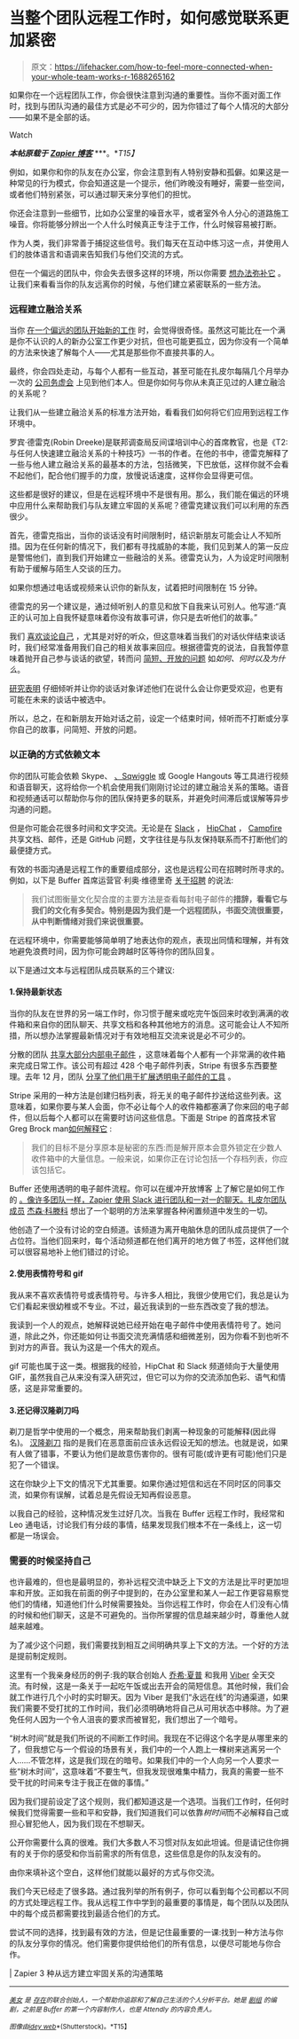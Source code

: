 # 当整个团队远程工作时，如何感觉联系更加紧密

> 原文：<https://lifehacker.com/how-to-feel-more-connected-when-your-whole-team-works-r-1688265162>

如果你在一个远程团队工作，你会很快注意到沟通的重要性。当你不面对面工作时，找到与团队沟通的最佳方式是必不可少的，因为你错过了每个人情况的大部分——如果不是全部的话。

Watch

***本帖原载于*** [***Zapier 博客***](https://zapier.com/blog/remote-team-communication/) ***。**T15】*

例如，如果你和你的队友在办公室，你会注意到有人特别安静和孤僻。如果这是一种常见的行为模式，你会知道这是一个提示，他们昨晚没有睡好，需要一些空间，或者他们特别紧张，可以通过聊天来分享他们的担忧。

你还会注意到一些细节，比如办公室里的噪音水平，或者室外令人分心的道路施工噪音。你将能够分辨出一个人什么时候真正专注于工作，什么时候容易被打断。

作为人类，我们非常善于捕捉这些信号。我们每天在互动中练习这一点，并使用人们的肢体语言和语调来告知我们与他们交流的方式。

但在一个偏远的团队中，你会失去很多这样的环境，所以你需要 [想办法弥补它](https://lifehacker.com/the-beginners-guide-to-working-from-home-733412770) 。让我们来看看当你的队友远离你的时候，与他们建立紧密联系的一些方法。

### 远程建立融洽关系

当你 [在一个偏远的团队开始新的工作](https://lifehacker.com/how-can-i-convince-my-boss-to-let-me-work-from-home-5989936) 时，会觉得很奇怪。虽然这可能比在一个满是你不认识的人的新办公室工作更少对抗，但也可能更孤立，因为你没有一个简单的方法来快速了解每个人——尤其是那些你不直接共事的人。

最终，你会四处走动，与每个人都有一些互动，甚至可能在扎皮尔每隔几个月举办一次的 [公司务虚会](https://zapier.com/blog/how-run-company-retreat-remote-team/) 上见到他们本人。但是你如何与你从未真正见过的人建立融洽的关系呢？

让我们从一些建立融洽关系的标准方法开始，看看我们如何将它们应用到远程工作环境中。

罗宾·德雷克(Robin Dreeke)是联邦调查局反间谍培训中心的首席教官，也是《T2:与任何人快速建立融洽关系的十种技巧》一书的作者。在他的书中，德雷克解释了一些与他人建立融洽关系的最基本的方法，包括微笑，下巴放低，这样你就不会看不起他们，配合他们握手的力度，放慢说话速度，这样你会显得更可信。

这些都是很好的建议，但是在远程环境中不是很有用。那么，我们能在偏远的环境中应用什么来帮助我们与队友建立牢固的关系呢？德雷克建议我们可以利用的东西很少。

首先，德雷克指出，当你的谈话没有时间限制时，结识新朋友可能会让人不知所措。因为在任何新的情况下，我们都有寻找威胁的本能，我们见到某人的第一反应是警惕他们，直到我们开始建立一些融洽的关系。德雷克认为，人为设定时间限制有助于缓解与陌生人交谈的压力。

如果你想通过电话或视频来认识你的新队友，试着把时间限制在 15 分钟。

德雷克的另一个建议是，通过倾听别人的意见和放下自我来认可别人。他写道:“真正的认可加上自我怀疑意味着你没有故事可讲，你只是去听他们的故事。”

我们 [喜欢谈论自己](https://blog.bufferapp.com/why-talking-about-ourselves-is-as-rewarding-as-sex-the-science-of-conversations) ，尤其是对好的听众，但这意味着当我们的对话伙伴结束谈话时，我们经常准备用我们自己的相关故事来回应。根据德雷克的说法，自我暂停意味着抛开自己参与谈话的欲望，转而问 [简短、开放的问题](http://blog.pickcrew.com/how-to-interview-like-a-journalist/) 如*如何、何时以及为什么*。

[研究表明](http://www.bakadesuyo.com/2011/01/how-to-easily-be-more-likable-and-make-people/#ixzz2bG5SokTp) 仔细倾听并让你的谈话对象详述他们在说什么会让你更受欢迎，也更有可能在未来的谈话中被选中。

所以，总之，在和新朋友开始对话之前，设定一个结束时间，倾听而不打断或分享你自己的故事，问简短、开放的问题。

### 以正确的方式依赖文本

你的团队可能会依赖 Skype、 [、Sqwiggle](https://www.sqwiggle.com/) 或 Google Hangouts 等工具进行视频和语音聊天，这将给你一个机会使用我们刚刚讨论过的建立融洽关系的策略。语音和视频通话可以帮助你与你的团队保持更多的联系，并避免时间滞后或误解等异步沟通的问题。

但是你可能会花很多时间和文字交流。无论是在 [Slack](https://slack.com/) ， [HipChat](https://www.hipchat.com/) ， [Campfire](https://campfirenow.com/) 共享文档、邮件，还是 GitHub 问题，文字往往是与队友保持联系而不打断他们的最便捷方式。

有效的书面沟通是远程工作的重要组成部分，这也是远程公司在招聘时所寻求的。例如，以下是 Buffer 首席运营官·利奥·维德里奇 [关于招聘](https://open.bufferapp.com/how-we-hire/) 的说法:

> 我们试图衡量文化契合度的主要方法是查看每封电子邮件的**措辞，看看它与我们的文化有多契合。特别是因为我们是一个远程团队，书面交流很重要，从中判断情绪对我们来说很重要。**

在远程环境中，你需要能够简单明了地表达你的观点，表现出同情和理解，并有效地避免浪费时间，因为你可能会跨越时区等待你的团队回复。

以下是通过文本与远程团队成员联系的三个建议:

#### 1.保持最新状态

当你的队友在世界的另一端工作时，你习惯于醒来或吃完午饭回来时收到满满的收件箱和来自你的团队聊天、共享文档和各种其他地方的消息。这可能会让人不知所措，所以想办法掌握最新情况对于有效地相互交流来说是必不可少的。

分散的团队 [共享大部分内部电子邮件](https://stripe.com/blog/email-transparency) ，这意味着每个人都有一个非常满的收件箱来完成日常工作。该公司有超过 428 个电子邮件列表，Stripe 有很多东西要整理。去年 12 月，团队 [分享了他们用于扩展透明电子邮件的工具](https://stripe.com/blog/scaling-email-transparency) 。

Stripe 采用的一种方法是创建归档列表，将无关的电子邮件抄送给这些列表。这意味着，如果你要与某人会面，你不必让每个人的收件箱都塞满了你来回的电子邮件，但以后每个人都可以在需要时访问这些信息。下面是 Stripe 的首席技术官 Greg Brock man[如何解释它](https://stripe.com/blog/scaling-email-transparency) :

> 我们的目标不是分享原本是秘密的东西:而是解开原本会意外锁定在少数人收件箱中的大量信息。一般来说，如果你正在讨论包括一个存档列表，你应该包括它。

Buffer 还使用透明的电子邮件流程。你可以在缓冲开放博客 上了解它是如何工作的 [。像许多团队一样，Zapier 使用 Slack 进行团队和一对一的聊天。扎皮尔团队成员](https://open.bufferapp.com/buffer-transparent-email/) [杰森·科滕科](https://twitter.com/jasonkotenko) 想出了一个聪明的方法来掌握各种闲置频道中发生的一切。

他创造了一个没有讨论的空白频道。该频道为离开电脑休息的团队成员提供了一个占位符。当他们回来时，每个活动频道都在他们离开的地方做了书签，这样他们就可以很容易地补上他们错过的讨论。

#### 2.使用表情符号和 gif

我从来不喜欢表情符号或表情符号。与许多人相比，我很少使用它们，我总是认为它们看起来很幼稚或不专业。不过，最近我读到的一些东西改变了我的想法。

我读到一个人的观点，她解释说她已经开始在电子邮件中使用表情符号了。她问道，除此之外，你还能如何让书面交流充满情感和细微差别，因为你看不到也听不到对方的声音。我认为这是一个伟大的观点。

gif 可能也属于这一类。根据我的经验，HipChat 和 Slack 频道倾向于大量使用 GIF，虽然我自己从来没有深入研究过，但它可以为你的交流添加色彩、语气和情感，这是非常重要的。

#### 3.还记得汉隆剃刀吗

剃刀是哲学中使用的一个概念，用来帮助我们剥离一种现象的可能解释(因此得名)。 [汉隆剃刀](https://www.princeton.edu/~achaney/tmve/wiki100k/docs/Hanlon_s_razor.html) 指的是我们在恶意面前应该永远假设无知的想法。也就是说，如果有人做了错事，不要认为他们是故意伤害你的。很有可能(或许更有可能)他们只是犯了一个错误。

这在你缺少上下文的情况下尤其重要。如果你通过短信和远在不同时区的同事交流，如果你有误解，试着总是先假设无知再假设恶意。

以我自己的经验，这种情况发生过好几次。当我在 Buffer 远程工作时，我经常和 Leo 通电话，讨论我们有分歧的事情，结果发现我们根本不在一条线上，这一切都是一场误会。

### 需要的时候坚持自己

也许最难的，但也是最明显的，弥补远程交流中缺乏上下文的方法是比平时更加坦率和开放。正如我在前面的例子中提到的，在办公室里和某人一起工作更容易察觉他们的情绪，知道他们什么时候需要独处。当你远程工作时，你会在人们没有心情的时候和他们聊天，这是不可避免的。当你所掌握的信息越来越少时，尊重他人就越来越难。

为了减少这个问题，我们需要找到相互之间明确共享上下文的方法。一个好的方法是提前制定规则。

这里有一个我亲身经历的例子:我的联合创始人 [乔希·夏普](https://twitter.com/joshsharp) 和我用 [Viber](http://www.viber.com/en/) 全天交流。有时候，这是一条关于一起吃午饭或出去开会的简短信息。其他时候，我们会就工作进行几个小时的实时聊天。因为 Viber 是我们“永远在线”的沟通渠道，如果我们需要不受打扰的工作时间，我们必须明确地将自己从可用状态中移除。为了避免任何人因为一个令人沮丧的要求而被冒犯，我们想出了一个暗号。

“树木时间”就是我们所说的不间断工作时间。我现在不记得这个名字是从哪里来的了，但我想它与一个假设的场景有关，我们中的一个人跑上一棵树来逃离另一个人……不管怎样，这是我们现在的暗号。如果我们中的一个人向另一个人要求一些“树木时间”，这意味着“不要生气，但我发现很难集中精力，我真的需要一些不受干扰的时间来专注于我正在做的事情。”

因为我们提前设定了这个规则，我们都知道这是一个选项。当我们工作时，任何时候我们觉得需要一些和平和安静，我们知道我们可以依靠*树时间*而不必解释自己或担心冒犯他人，因为我们现在不想聊天。

公开你需要什么真的很难。我们大多数人不习惯对队友如此坦诚。但是请记住你拥有的关于你的感受和你当前需求的所有信息，这些信息是你的队友没有的。

由你来填补这个空白，这样他们就能以最好的方式与你交流。

我们今天已经走了很多路。通过我列举的所有例子，你可以看到每个公司都以不同的方式处理远程工作。我从远程工作中学到的最重要的事情是，每个团队以及团队中的每个成员都需要找到最适合他们的方式。

尝试不同的选择，找到最有效的方法，但是记住最重要的一课:找到一种方法与你的队友分享你的情况。他们需要你提供给他们的所有信息，以便尽可能地与你合作。

| Zapier 3 种从远方建立牢固关系的沟通策略

* * *

[<small>*美女*</small>](https://twitter.com/bellebcooper) <small>*是*</small> [<small>*存在*</small>](https://exist.io/)<small>*的联合创始人，一个帮助你追踪和了解自己生活的个人分析平台。她是*</small> [<small>*剧组*</small>](http://pickcrew.com/) <small>*的编剧，之前是 Buffer 的第一个内容制作人，也是 Attendly 的内容负责人。*</small>

<small>*图像由*</small>[<small>*idey web*</small>](http://www.shutterstock.com/pic-249540469/stock-vector-concept-of-social-media-network-project-management-time-management-marketing-research-strategic.html?src=pp-same_artist-253930855-L4doipz30BeQ9xvBsIDIug-8&ws=1)<small>*(Shutterstock)。*T15】</small>